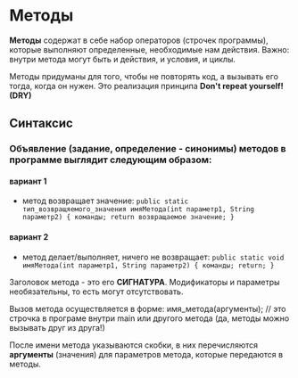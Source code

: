 # Методы
**Методы** содержат в себе набор операторов (строчек программы), которые выполняют определенные,
необходимые нам действия.
Важно: внутри метода могут быть и действия, и условия, и циклы.

Методы придуманы для того, чтобы не повторять код, а вызывать его тогда, когда он нужен.
Это реализация принципа **Don't repeat yourself! (DRY)**

## Синтаксис

### Объявление (задание, определение - синонимы) методов в программе выглядит следующим образом:

#### вариант 1 
- метод возвращает значение:
  `public static тип_возвращяемого_значения имяМетода(int параметр1, String параметр2) {
  команды;
  return возвращаемое значение;
  }`

#### вариант 2 
- метод делает/выполняет, ничего не возвращает:
  `public static void имяМетода(int параметр1, String параметр2) {
  команды;
  return;
  }`

Заголовок метода - это его **СИГНАТУРА**.
Модификаторы и параметры необязательны, то есть могут отсутствовать.

Вызов метода осуществляется в форме:
имя_метода(аргументы); // это строчка в програме внутри main или другого метода
(да, методы можно вызывать друг из друга!)

После имени метода указываются скобки, в них перечисляются **аргументы**
(значения) для параметров метода, которые передаются в методы.

